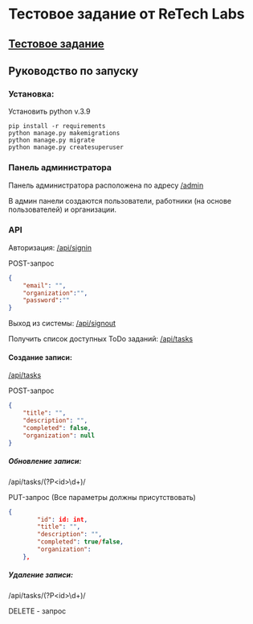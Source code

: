 # Тестовое задание от ReTech Labs

## [Тестовое задание](tz_ReTech.pdf)

## Руководство по запуску


### Установка:

Установить python v.3.9

```commandline
pip install -r requirements
python manage.py makemigrations
python manage.py migrate
python manage.py createsuperuser
```
### Панель администратора
Панель администратора расположена по адресу [/admin](http://127.0.0.1:8000/admin)

В админ панели создаются пользователи, работники (на основе пользователей) и организации.

### API
Авторизация: [/api/signin](http://127.0.0.1:8000/api/signin)

POST-запрос
```json
{
    "email": "", 
    "organization":"", 
    "password":""
}
```

Выход из системы: [/api/signout](http://127.0.0.1:8000/api/signout)

Получить список доступных ToDo заданий: [/api/tasks](http://127.0.0.1:8000/api/tasks)

#### Создание записи: 

[/api/tasks](http://127.0.0.1:8000/api/tasks/)

POST-запрос
```json
{
    "title": "",
    "description": "",
    "completed": false,
    "organization": null
}
```

##### Обновление записи: 

/api/tasks/(?P\<id\>\d+)/

PUT-запрос (Все параметры должны присутствовать)

```json
{
        "id": id: int,
        "title": "",
        "description": "",
        "completed": true/false,
        "organization": 
    },
```

##### Удаление записи:

/api/tasks/(?P\<id\>\d+)/

DELETE - запрос